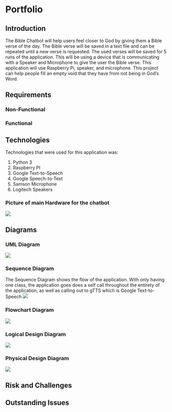 # Portfolio

## Introduction
The Bible Chatbot will help users feel closer to God by giving them a Bible verse of the day. The Bible verse will be saved in a text file and can be repeated until a new verse is requested. The used verses will be saved for 5 runs of the application. This will be using a device that is communicating with a Speaker and Microphone to give the user the Bible verse. This application will use Raspberry Pi, speaker, and microphone. This project can help people fill an empty void that they have from not being in God’s Word. 

## Requirements
### Non-Functional
### Functional 

## Technologies
Technologies that were used for this application was:
1. Python 3
2. Raspberry PI
3. Google Text-to-Speech
4. Google Speech-to-Text
5. Samson Microphone
6. Logitech Speakers
### Picture of main Hardware for the chatbot
![](Device.png)
## Diagrams

### UML Diagram
![](uml.png)
### Sequence Diagram
The Sequence Diagram shows the flow of the application. With only having one class, the application goes does a self call throughout the entirety of the application, as well as calling out to gTTS which is Google Text-to-Speech
![](SequenceDiagram.png)
### Flowchart Diagram
![](Flowchart.png)
### Logical Design Diagram
![](LogicalDesign.png)
### Physical Design Diagram
![](PhysicalDesign.png)
## Risk and Challenges

## Outstanding Issues




